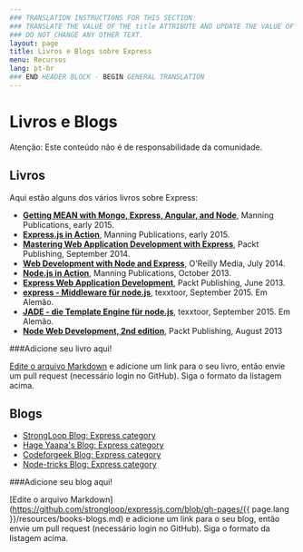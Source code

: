 ```yaml
---
### TRANSLATION INSTRUCTIONS FOR THIS SECTION:
### TRANSLATE THE VALUE OF THE title ATTRIBUTE AND UPDATE THE VALUE OF THE lang ATTRIBUTE.
### DO NOT CHANGE ANY OTHER TEXT.
layout: page
title: Livros e Blogs sobre Express
menu: Recursos
lang: pt-br
### END HEADER BLOCK - BEGIN GENERAL TRANSLATION
---
```


# Livros e Blogs

<div class="doc-box doc-warn">Atenção: Este conteúdo não é de responsabilidade da comunidade.</div>

## Livros

Aqui estão alguns dos vários livros sobre Express:

 - **[Getting MEAN with Mongo, Express, Angular, and Node](http://www.manning.com/sholmes/)**, Manning Publications, early 2015.
 - **[Express.js in Action](http://www.manning.com/hahn/)**, Manning Publications, early 2015.
 - **[Mastering Web Application Development with Express](https://www.packtpub.com/web-development/mastering-web-application-development-express-raw)**, Packt Publishing, September 2014.
 - **[Web Development with Node and Express](http://shop.oreilly.com/product/0636920032977.do)**, O'Reilly Media, July 2014.
 - **[Node.js in Action](http://www.manning.com/cantelon/)**, Manning Publications, October 2013.
 - **[Express Web Application Development](https://www.packtpub.com/web-development/express-web-application-development)**, Packt Publishing, June 2013.
 - **[express - Middleware für node.js](http://www.amazon.de/express-Middleware-node-js-J%C3%B6rg-Krause/dp/1517281342/ref=sr_1_1?ie=UTF8&qid=1442001556&sr=8-1&keywords=1517281342)**, texxtoor, September 2015. Em Alemão.
 - **[JADE - die Template Engine für node.js](http://www.amazon.de/JADE-Die-Template-Engine-node-js/dp/1517282098/ref=sr_1_1?ie=UTF8&qid=1442001592&sr=8-1&keywords=1517282098)**, texxtoor, September 2015. Em Alemão.
 - **[Node Web Development, 2nd edition](https://www.packtpub.com/web-development/node-web-development-second-edition)**, Packt Publishing, August 2013

###Adicione seu livro aqui!

[Edite o arquivo Markdown](https://github.com/strongloop/expressjs.com/blob/gh-pages/resources/books-blogs.md) e adicione um link para o seu livro, então envie um pull request (necessário login no GitHub).  Siga o formato da listagem acima.

## Blogs

- [StrongLoop Blog: Express category](http://strongloop.com/strongblog/category/express/)
- [Hage Yaapa's Blog: Express category](http://www.hacksparrow.com/category/express-js)
- [Codeforgeek Blog: Express category](http://codeforgeek.com/code/nodejs/express/)
- [Node-tricks Blog: Express category](http://node-tricks.com/category/express/)

###Adicione seu blog aqui!

[Edite o arquivo Markdown](https://github.com/strongloop/expressjs.com/blob/gh-pages/{{ page.lang }}/resources/books-blogs.md) e adicione um link para o seu blog, então envie um pull request (necessário login no GitHub). Siga o formato da listagem acima.
